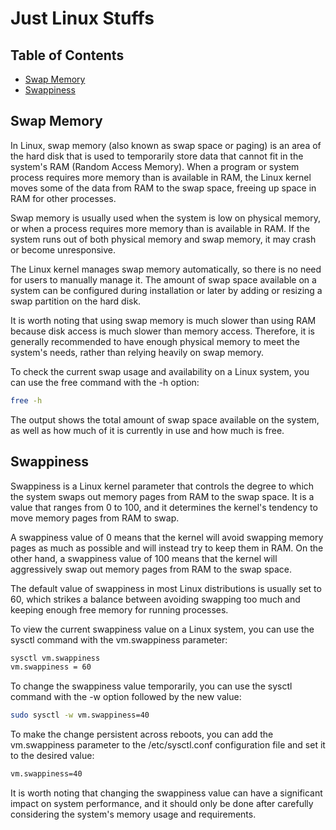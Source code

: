 # Just Linux Stuffs
  
## Table of Contents
* [Swap Memory](#Swap-Memory)  
* [Swappiness](#Swappiness)
  
## Swap Memory
In Linux, swap memory (also known as swap space or paging) is an area of the hard disk that is used to temporarily store data that cannot fit in the system's RAM (Random Access Memory). When a program or system process requires more memory than is available in RAM, the Linux kernel moves some of the data from RAM to the swap space, freeing up space in RAM for other processes.

Swap memory is usually used when the system is low on physical memory, or when a process requires more memory than is available in RAM. If the system runs out of both physical memory and swap memory, it may crash or become unresponsive.

The Linux kernel manages swap memory automatically, so there is no need for users to manually manage it. The amount of swap space available on a system can be configured during installation or later by adding or resizing a swap partition on the hard disk.

It is worth noting that using swap memory is much slower than using RAM because disk access is much slower than memory access. Therefore, it is generally recommended to have enough physical memory to meet the system's needs, rather than relying heavily on swap memory.

To check the current swap usage and availability on a Linux system, you can use the free command with the -h option:

```sh
free -h
```
The output shows the total amount of swap space available on the system, as well as how much of it is currently in use and how much is free.  
  
## Swappiness
Swappiness is a Linux kernel parameter that controls the degree to which the system swaps out memory pages from RAM to the swap space. It is a value that ranges from 0 to 100, and it determines the kernel's tendency to move memory pages from RAM to swap.

A swappiness value of 0 means that the kernel will avoid swapping memory pages as much as possible and will instead try to keep them in RAM. On the other hand, a swappiness value of 100 means that the kernel will aggressively swap out memory pages from RAM to the swap space.

The default value of swappiness in most Linux distributions is usually set to 60, which strikes a balance between avoiding swapping too much and keeping enough free memory for running processes.

To view the current swappiness value on a Linux system, you can use the sysctl command with the vm.swappiness parameter:

```sh
sysctl vm.swappiness
vm.swappiness = 60
```
To change the swappiness value temporarily, you can use the sysctl command with the -w option followed by the new value:

```sh
sudo sysctl -w vm.swappiness=40
```

To make the change persistent across reboots, you can add the vm.swappiness parameter to the /etc/sysctl.conf configuration file and set it to the desired value:

```sh
vm.swappiness=40
```

It is worth noting that changing the swappiness value can have a significant impact on system performance, and it should only be done after carefully considering the system's memory usage and requirements.
